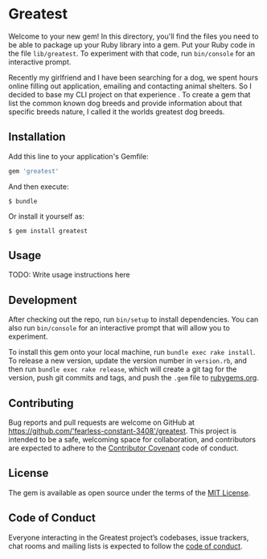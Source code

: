# Greatest

Welcome to your new gem! In this directory, you'll find the files you need to be able to package up your Ruby library into a gem. Put your Ruby code in the file `lib/greatest`. To experiment with that code, run `bin/console` for an interactive prompt.

Recently my girlfriend and I have been searching for a dog, we spent hours online filling out 
application, emailing and contacting animal shelters. So I decided to base my CLI project on that experience . To create a gem that list the common known dog breeds and provide information about  that specific breeds nature, I called it  the worlds greatest dog breeds. 

## Installation

Add this line to your application's Gemfile:

```ruby
gem 'greatest'
```

And then execute:

    $ bundle

Or install it yourself as:

    $ gem install greatest

## Usage

TODO: Write usage instructions here

## Development

After checking out the repo, run `bin/setup` to install dependencies. You can also run `bin/console` for an interactive prompt that will allow you to experiment.

To install this gem onto your local machine, run `bundle exec rake install`. To release a new version, update the version number in `version.rb`, and then run `bundle exec rake release`, which will create a git tag for the version, push git commits and tags, and push the `.gem` file to [rubygems.org](https://rubygems.org).

## Contributing

Bug reports and pull requests are welcome on GitHub at https://github.com/'fearless-constant-3408'/greatest. This project is intended to be a safe, welcoming space for collaboration, and contributors are expected to adhere to the [Contributor Covenant](http://contributor-covenant.org) code of conduct.

## License

The gem is available as open source under the terms of the [MIT License](https://opensource.org/licenses/MIT).

## Code of Conduct

Everyone interacting in the Greatest project’s codebases, issue trackers, chat rooms and mailing lists is expected to follow the [code of conduct](https://github.com/'fearless-constant-3408'/greatest/blob/master/CODE_OF_CONDUCT.md).
